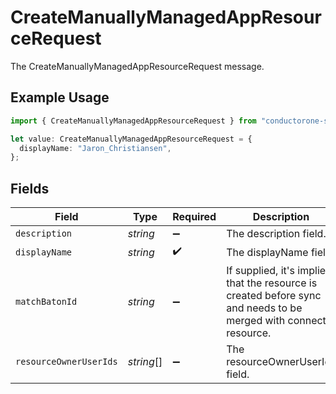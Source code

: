 # CreateManuallyManagedAppResourceRequest

The CreateManuallyManagedAppResourceRequest message.

## Example Usage

```typescript
import { CreateManuallyManagedAppResourceRequest } from "conductorone-sdk-typescript/sdk/models/shared";

let value: CreateManuallyManagedAppResourceRequest = {
  displayName: "Jaron_Christiansen",
};
```

## Fields

| Field                                                                                                              | Type                                                                                                               | Required                                                                                                           | Description                                                                                                        |
| ------------------------------------------------------------------------------------------------------------------ | ------------------------------------------------------------------------------------------------------------------ | ------------------------------------------------------------------------------------------------------------------ | ------------------------------------------------------------------------------------------------------------------ |
| `description`                                                                                                      | *string*                                                                                                           | :heavy_minus_sign:                                                                                                 | The description field.                                                                                             |
| `displayName`                                                                                                      | *string*                                                                                                           | :heavy_check_mark:                                                                                                 | The displayName field.                                                                                             |
| `matchBatonId`                                                                                                     | *string*                                                                                                           | :heavy_minus_sign:                                                                                                 | If supplied, it's implied that the resource is created before sync and needs to be merged with connector resource. |
| `resourceOwnerUserIds`                                                                                             | *string*[]                                                                                                         | :heavy_minus_sign:                                                                                                 | The resourceOwnerUserIds field.                                                                                    |